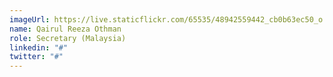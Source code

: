 ```yaml
---
imageUrl: https://live.staticflickr.com/65535/48942559442_cb0b63ec50_o.png
name: Qairul Reeza Othman
role: Secretary (Malaysia)
linkedin: "#"
twitter: "#"
---
```

